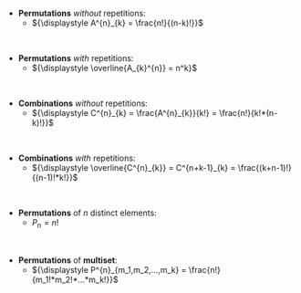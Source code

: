 - **Permutations** *without* repetitions:
  - $`{\displaystyle A^{n}_{k} = \frac{n!}{(n-k)!}}`$

<br>

- **Permutations** *with* repetitions:
  - $`{\displaystyle \overline{A_{k}^{n}} = n^k}`$

<br>

- **Combinations** *without* repetitions:
  - $`{\displaystyle C^{n}_{k} = \frac{A^{n}_{k}}{k!} = \frac{n!}{k!*(n-k)!}}`$

<br>

- **Combinations** *with* repetitions:
  - $`{\displaystyle \overline{C^{n}_{k}} = C^{n+k-1}_{k} = \frac{(k+n-1)!}{(n-1)!*k!}}`$

<br>

- **Permutations** of $n$ distinct elements:
  - $`{\displaystyle P_n = n!}`$

<br>

- **Permutations** of **multiset**:
  - $`{\displaystyle P^{n}_{m_1,m_2,...,m_k} = \frac{n!}{m_1!*m_2!*...*m_k!}}`$


